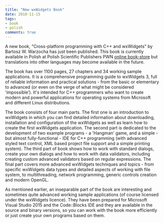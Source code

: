 ```yaml
---
title: "New wxWidgets Book"
date: 2018-11-15
tags:
- book
- polish
comments: true
---
```


A new book, "Cross-platform programming with C++ and wxWidgets" by Bartosz W.
Warzocha has just been published. This book is currently available in Polish
at Polish Scientific Publishers PWN [online book-store][1] but translations
into other languages may become available in the future.

[1]: https://ksiegarnia.pwn.pl/Programowanie-wieloplatformowe-z-C-i-wxWidgets-3,750527898,p.html

The book has over 1100 pages, 27 chapters and 34 working sample applications.
It is a comprehensive programming guide to wxWidgets 3, full of reliable
information and practical solutions - from the basic or elementary to advanced
(or even on the verge of what might be considered 'impossible’). It's intended
for C++ programmers who want to create modern and powerful applications for
operating systems from Microsoft and different Linux distributions.

The book consists of four main parts. The first one is an introduction to
wxWidgets in which you can find detailed information about downloading,
installation and configuration of the wxWidgets as well as learn how to create
the first wxWidgets application. The second part is dedicated to the
development of two example programs - a 'Hangman' game, and a simple - but
almost fully-functional - IDE for C++ programming (with advanced styled text
control, XML based project file support and a simple printing system). The
third part of book shows how to work with standard dialogs, create your own
dialogs and how to work with data validators, including creating custom
advanced validators based on regular expressions. The final part covers more
advanced wxWidgets techniques and topics - from specific wxWidgets data types
and detailed aspects of working with file system, to multithreading, network
programming, generic controls creation and modern OpenGL.

As mentioned earlier, an inseparable part of the book are interesting and
sometimes quite advanced working sample applications (of course licensed under
the wxWidgets licence). They have been prepared for Microsoft Visual Studio
2015 and the Code::Blocks IDE and they are available in the source and binary
versions, so you can work with the book more efficiently or just create your
own programs based on them.
